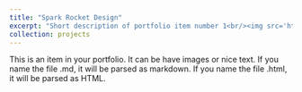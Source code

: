 ```yaml
---
title: "Spark Rocket Design"
excerpt: "Short description of portfolio item number 1<br/><img src='https://live.staticflickr.com/4333/36959410282_8c16fee605_h.jpg'>"
collection: projects
---
```


This is an item in your portfolio. It can be have images or nice text. If you name the file .md, it will be parsed as markdown. If you name the file .html, it will be parsed as HTML. 

